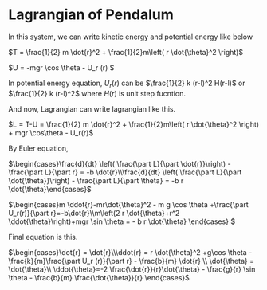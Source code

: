 # Lagrangian of Pendalum

In this system, we can write kinetic energy and potential energy like below

$T = \frac{1}{2} m \dot{r}^2 + \frac{1}{2}m\left( r \dot{\theta}^2 \right)$

$U = -mgr \cos \theta  - U_r (r) $



In potential energy equation, $U_r(r)$ can be $\frac{1}{2} k (r-l)^2 H(r-l)$ or $\frac{1}{2} k (r-l)^2$ where $H(r)$ is unit step fucntion.

And now, Lagrangian can write lagrangian like this.

$L = T-U = \frac{1}{2} m \dot{r}^2 + \frac{1}{2}m\left( r \dot{\theta}^2 \right) + mgr \cos\theta - U_r(r)$

By Euler equation,

$\begin{cases}\frac{d}{dt} \left( \frac{\part L}{\part \dot{r}}\right) - \frac{\part L}{\part r} = -b \dot{r}\\\frac{d}{dt} \left( \frac{\part L}{\part \dot{\theta}}\right) - \frac{\part L}{\part \theta} = -b r \dot{\theta}\end{cases}$

$\begin{cases}m \ddot{r}-mr\dot{\theta}^2 - m g \cos \theta +\frac{\part U_r(r)}{\part r}=-b\dot{r}\\m\left(2 r \dot{\theta}+r^2 \ddot{\theta}\right)+mgr \sin \theta = - b r \dot{\theta} \end{cases} ​$

Final equation is this.

$\begin{cases}\dot{r} = \dot{r}\\\ddot{r} = r \dot{\theta}^2 +g\cos \theta - \frac{k}{m}\frac{\part U_r (r)}{\part r} - \frac{b}{m} \dot{r} \\ \dot{\theta} = \dot{\theta}\\ \ddot{\theta}=-2 \frac{\dot{r}}{r}\dot{\theta} - \frac{g}{r} \sin \theta - \frac{b}{m} \frac{\dot{\theta}}{r} \end{cases}$

